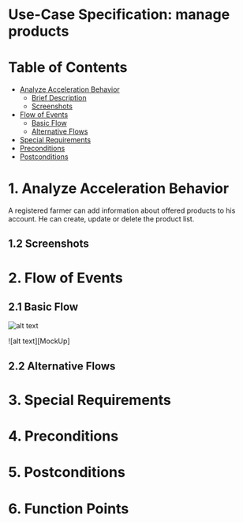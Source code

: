 # Use-Case Specification: manage products

# Table of Contents
- [Analyze Acceleration Behavior](#1-analyze-acceleration-behavior)
    - [Brief Description](#11-brief-description)
    - [Screenshots](#12-screenshots)
- [Flow of Events](#2-flow-of-events)
    - [Basic Flow](#21-basic-flow)
    - [Alternative Flows](#22-alternative-flows)
- [Special Requirements](#3-special-requirements)
- [Preconditions](#4-preconditions)
- [Postconditions](#5-postconditions)

# 1. Analyze Acceleration Behavior

A registered farmer can add information about offered products to his account. He can create, update or delete the product list.

## 1.2 Screenshots


# 2. Flow of Events
## 2.1 Basic Flow

![alt text][ActivityDiagram]

[ActivityDiagram]: https://github.com/linkna/FyF/blob/master/documentation/UC/activity%20Diagrams-manage%20products.jpg "Activity Diagram"

![alt text][MockUp]

[MockUp2]: https://github.com/linkna/FyF/blob/master/documentation/UC/manage%20products%20Mockup%202.png




## 2.2 Alternative Flows
# 3. Special Requirements


# 4. Preconditions


# 5. Postconditions


# 6. Function Points
